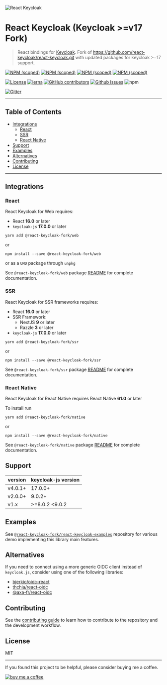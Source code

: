 ![React Keycloak](/art/react-keycloak-logo.png?raw=true 'React Keycloak Logo')

# React Keycloak (Keycloak >=v17 Fork) <!-- omit in toc -->

> React bindings for [Keycloak](https://www.keycloak.org/). Fork of https://github.com/react-keycloak/react-keycloak.git with updated packages for keycloak >=17 support.

[![NPM (scoped)](https://img.shields.io/npm/v/@react-keycloak-fork/core?label=npm%20%7C%20core)](https://www.npmjs.com/package/@react-keycloak-fork/core)
[![NPM (scoped)](https://img.shields.io/npm/v/@react-keycloak-fork/web?label=npm%20%7C%20web)](https://www.npmjs.com/package/@react-keycloak-fork/web)
[![NPM (scoped)](https://img.shields.io/npm/v/@react-keycloak-fork/ssr?label=npm%20%7C%20ssr)](https://www.npmjs.com/package/@react-keycloak-fork/ssr)
[![NPM (scoped)](https://img.shields.io/npm/v/@react-keycloak-fork/native?label=npm%20%7C%20native)](https://www.npmjs.com/package/@react-keycloak-fork/native)

[![License](https://img.shields.io/github/license/tobiasfrei/react-keycloak-fork.svg)](https://github.com/tobiasfrei/react-keycloak-fork/blob/master/LICENSE.md)
[![lerna](https://img.shields.io/badge/maintained%20with-lerna-cc00ff.svg)](https://lerna.js.org/)
[![GitHub contributors](https://img.shields.io/github/contributors/tobiasfrei/react-keycloak-fork)](https://github.com/tobiasfrei/react-keycloak-fork/graphs/contributors)
[![Github Issues](https://img.shields.io/github/issues/tobiasfrei/react-keycloak-fork.svg)](https://github.com/tobiasfrei/react-keycloak-fork/issues) ![npm](https://img.shields.io/npm/dm/@react-keycloak-fork/core)

[![Gitter](https://img.shields.io/gitter/room/react-keycloak/community)](https://gitter.im/react-keycloak/community)

---

## Table of Contents <!-- omit in toc -->

- [Integrations](#integrations)
  - [React](#react)
  - [SSR](#ssr)
  - [React Native](#react-native)
- [Support](#support)
- [Examples](#examples)
- [Alternatives](#alternatives)
- [Contributing](#contributing)
- [License](#license)

---

## Integrations

### React

React Keycloak for Web requires:

- React **16.0** or later
- `keycloak-js` **17.0.0** or later

```shell
yarn add @react-keycloak-fork/web
```

or

```shell
npm install --save @react-keycloak-fork/web
```

or as a `UMD` package through `unpkg`

See `@react-keycloak-fork/web` package [README](https://github.com/tobiasfrei/react-keycloak-fork/blob/master/packages/web/README.md) for complete documentation.

### SSR

React Keycloak for SSR frameworks requires:

- React **16.0** or later
- SSR Framework:
  - NextJS **9** or later
  - Razzle **3** or later
- `keycloak-js` **17.0.0** or later

```shell
yarn add @react-keycloak-fork/ssr
```

or

```shell
npm install --save @react-keycloak-fork/ssr
```

See `@react-keycloak-fork/ssr` package [README](https://github.com/tobiasfrei/react-keycloak-fork/blob/master/packages/ssr/README.md) for complete documentation.

### React Native

React Keycloak for React Native requires React Native **61.0** or later

To install run

```shell
yarn add @react-keycloak-fork/native
```

or

```shell
npm install --save @react-keycloak-fork/native
```

See `@react-keycloak-fork/native` package [README](https://github.com/react-keycloak/react-native-keycloak/blob/master/README.md) for complete documentation.

## Support

| version | keycloak-js version |
| ------- | ------------------- |
| v4.0.1+ | 17.0.0+             | (fork)
| v2.0.0+ | 9.0.2+              |
| v1.x    | >=8.0.2 <9.0.2      |

## Examples

See [`@react-keycloak-fork/react-keycloak-examples`](https://github.com/react-keycloak/react-keycloak-examples) repository for various demo implementing this library main features.

## Alternatives

If you need to connect using a more generic OIDC client instead of `keycloak.js`, consider using one of the following libraries:

- [bjerkio/oidc-react](https://github.com/bjerkio/oidc-react)
- [thchia/react-oidc](https://github.com/thchia/react-oidc)
- [@axa-fr/react-oidc](https://github.com/AxaGuilDEv/react-oidc)

## Contributing

See the [contributing guide](CONTRIBUTING.md) to learn how to contribute to the repository and the development workflow.

## License

MIT

---

If you found this project to be helpful, please consider buying me a coffee.

[![buy me a coffee](https://www.buymeacoffee.com/assets/img/custom_images/orange_img.png)](https://buymeacoff.ee/4f18nT0Nk)
